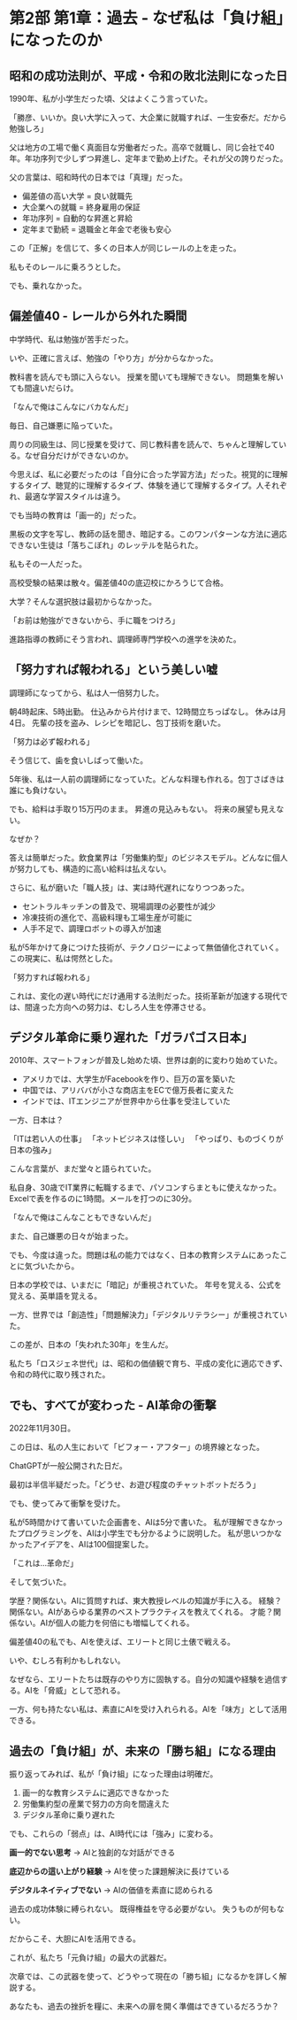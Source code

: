 # 第2部 第1章：過去 - なぜ私は「負け組」になったのか

## 昭和の成功法則が、平成・令和の敗北法則になった日

1990年、私が小学生だった頃、父はよくこう言っていた。

「勝彦、いいか。良い大学に入って、大企業に就職すれば、一生安泰だ。だから勉強しろ」

父は地方の工場で働く真面目な労働者だった。高卒で就職し、同じ会社で40年。年功序列で少しずつ昇進し、定年まで勤め上げた。それが父の誇りだった。

父の言葉は、昭和時代の日本では「真理」だった。

- 偏差値の高い大学 = 良い就職先
- 大企業への就職 = 終身雇用の保証  
- 年功序列 = 自動的な昇進と昇給
- 定年まで勤続 = 退職金と年金で老後も安心

この「正解」を信じて、多くの日本人が同じレールの上を走った。

私もそのレールに乗ろうとした。

でも、乗れなかった。

## 偏差値40 - レールから外れた瞬間

中学時代、私は勉強が苦手だった。

いや、正確に言えば、勉強の「やり方」が分からなかった。

教科書を読んでも頭に入らない。
授業を聞いても理解できない。
問題集を解いても間違いだらけ。

「なんで俺はこんなにバカなんだ」

毎日、自己嫌悪に陥っていた。

周りの同級生は、同じ授業を受けて、同じ教科書を読んで、ちゃんと理解している。なぜ自分だけができないのか。

今思えば、私に必要だったのは「自分に合った学習方法」だった。視覚的に理解するタイプ、聴覚的に理解するタイプ、体験を通じて理解するタイプ。人それぞれ、最適な学習スタイルは違う。

でも当時の教育は「画一的」だった。

黒板の文字を写し、教師の話を聞き、暗記する。このワンパターンな方法に適応できない生徒は「落ちこぼれ」のレッテルを貼られた。

私もその一人だった。

高校受験の結果は散々。偏差値40の底辺校にかろうじて合格。

大学？そんな選択肢は最初からなかった。

「お前は勉強ができないから、手に職をつけろ」

進路指導の教師にそう言われ、調理師専門学校への進学を決めた。

## 「努力すれば報われる」という美しい嘘

調理師になってから、私は人一倍努力した。

朝4時起床、5時出勤。
仕込みから片付けまで、12時間立ちっぱなし。
休みは月4日。
先輩の技を盗み、レシピを暗記し、包丁技術を磨いた。

「努力は必ず報われる」

そう信じて、歯を食いしばって働いた。

5年後、私は一人前の調理師になっていた。どんな料理も作れる。包丁さばきは誰にも負けない。

でも、給料は手取り15万円のまま。
昇進の見込みもない。
将来の展望も見えない。

なぜか？

答えは簡単だった。飲食業界は「労働集約型」のビジネスモデル。どんなに個人が努力しても、構造的に高い給料は払えない。

さらに、私が磨いた「職人技」は、実は時代遅れになりつつあった。

- セントラルキッチンの普及で、現場調理の必要性が減少
- 冷凍技術の進化で、高級料理も工場生産が可能に
- 人手不足で、調理ロボットの導入が加速

私が5年かけて身につけた技術が、テクノロジーによって無価値化されていく。この現実に、私は愕然とした。

「努力すれば報われる」

これは、変化の遅い時代にだけ通用する法則だった。技術革新が加速する現代では、間違った方向への努力は、むしろ人生を停滞させる。

## デジタル革命に乗り遅れた「ガラパゴス日本」

2010年、スマートフォンが普及し始めた頃、世界は劇的に変わり始めていた。

- アメリカでは、大学生がFacebookを作り、巨万の富を築いた
- 中国では、アリババが小さな商店主をECで億万長者に変えた
- インドでは、ITエンジニアが世界中から仕事を受注していた

一方、日本は？

「ITは若い人の仕事」
「ネットビジネスは怪しい」
「やっぱり、ものづくりが日本の強み」

こんな言葉が、まだ堂々と語られていた。

私自身、30歳でIT業界に転職するまで、パソコンすらまともに使えなかった。Excelで表を作るのに1時間。メールを打つのに30分。

「なんで俺はこんなこともできないんだ」

また、自己嫌悪の日々が始まった。

でも、今度は違った。問題は私の能力ではなく、日本の教育システムにあったことに気づいたから。

日本の学校では、いまだに「暗記」が重視されていた。
年号を覚える、公式を覚える、英単語を覚える。

一方、世界では「創造性」「問題解決力」「デジタルリテラシー」が重視されていた。

この差が、日本の「失われた30年」を生んだ。

私たち「ロスジェネ世代」は、昭和の価値観で育ち、平成の変化に適応できず、令和の時代に取り残された。

## でも、すべてが変わった - AI革命の衝撃

2022年11月30日。

この日は、私の人生において「ビフォー・アフター」の境界線となった。

ChatGPTが一般公開された日だ。

最初は半信半疑だった。「どうせ、お遊び程度のチャットボットだろう」

でも、使ってみて衝撃を受けた。

私が5時間かけて書いていた企画書を、AIは5分で書いた。
私が理解できなかったプログラミングを、AIは小学生でも分かるように説明した。
私が思いつかなかったアイデアを、AIは100個提案した。

「これは...革命だ」

そして気づいた。

学歴？関係ない。AIに質問すれば、東大教授レベルの知識が手に入る。
経験？関係ない。AIがあらゆる業界のベストプラクティスを教えてくれる。
才能？関係ない。AIが個人の能力を何倍にも増幅してくれる。

偏差値40の私でも、AIを使えば、エリートと同じ土俵で戦える。

いや、むしろ有利かもしれない。

なぜなら、エリートたちは既存のやり方に固執する。自分の知識や経験を過信する。AIを「脅威」として恐れる。

一方、何も持たない私は、素直にAIを受け入れられる。AIを「味方」として活用できる。

## 過去の「負け組」が、未来の「勝ち組」になる理由

振り返ってみれば、私が「負け組」になった理由は明確だ。

1. 画一的な教育システムに適応できなかった
2. 労働集約型の産業で努力の方向を間違えた
3. デジタル革命に乗り遅れた

でも、これらの「弱点」は、AI時代には「強み」に変わる。

**画一的でない思考**
→ AIと独創的な対話ができる

**底辺からの這い上がり経験**
→ AIを使った課題解決に長けている

**デジタルネイティブでない**
→ AIの価値を素直に認められる

過去の成功体験に縛られない。
既得権益を守る必要がない。
失うものが何もない。

だからこそ、大胆にAIを活用できる。

これが、私たち「元負け組」の最大の武器だ。

次章では、この武器を使って、どうやって現在の「勝ち組」になるかを詳しく解説する。

あなたも、過去の挫折を糧に、未来への扉を開く準備はできているだろうか？